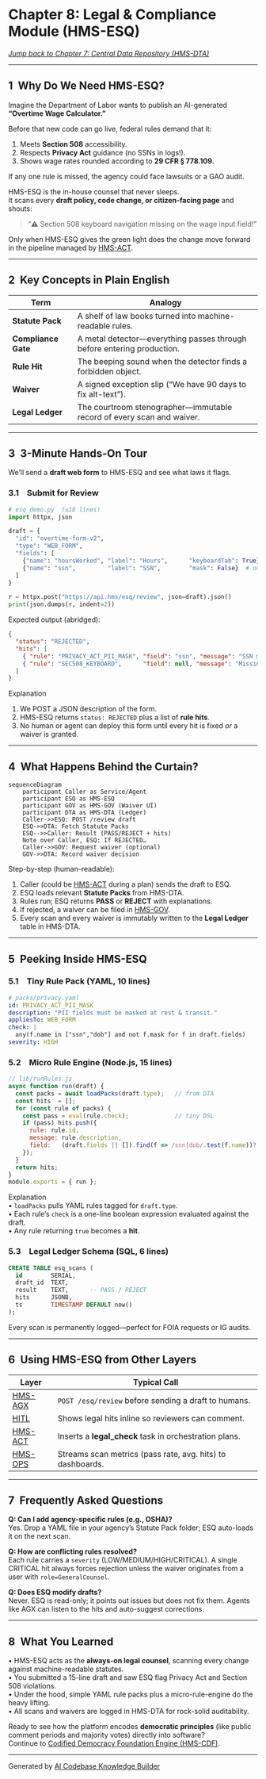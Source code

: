 # Chapter 8: Legal & Compliance Module (HMS-ESQ)

*[Jump back to Chapter 7: Central Data Repository (HMS-DTA)](07_central_data_repository__hms_dta__.md)*  

---

## 1 Why Do We Need HMS-ESQ?

Imagine the Department of Labor wants to publish an AI-generated **“Overtime Wage Calculator.”**

Before that new code can go live, federal rules demand that it:

1. Meets **Section 508** accessibility.  
2. Respects **Privacy Act** guidance (no SSNs in logs!).  
3. Shows wage rates rounded according to **29 CFR § 778.109**.

If any one rule is missed, the agency could face lawsuits or a GAO audit.

HMS-ESQ is the in-house counsel that never sleeps.  
It scans every **draft policy, code change, or citizen-facing page** and shouts:

> “⚠️  Section 508 keyboard navigation missing on the wage input field!”

Only when HMS-ESQ gives the green light does the change move forward in the pipeline managed by [HMS-ACT](06_agent_orchestration_engine__hms_act__.md).

---

## 2 Key Concepts in Plain English

| Term | Analogy |
|------|---------|
| **Statute Pack** | A shelf of law books turned into machine-readable rules. |
| **Compliance Gate** | A metal detector—everything passes through before entering production. |
| **Rule Hit** | The beeping sound when the detector finds a forbidden object. |
| **Waiver** | A signed exception slip (“We have 90 days to fix alt-text”). |
| **Legal Ledger** | The courtroom stenographer—immutable record of every scan and waiver. |

---

## 3 3-Minute Hands-On Tour

We’ll send a **draft web form** to HMS-ESQ and see what laws it flags.

### 3.1 Submit for Review

```python
# esq_demo.py  (≤18 lines)
import httpx, json

draft = {
  "id": "overtime-form-v2",
  "type": "WEB_FORM",
  "fields": [
    {"name": "hoursWorked", "label": "Hours",      "keyboardTab": True},
    {"name": "ssn",         "label": "SSN",        "mask": False}  # oops
  ]
}

r = httpx.post("https://api.hms/esq/review", json=draft).json()
print(json.dumps(r, indent=2))
```

Expected output (abridged):

```json
{
  "status": "REJECTED",
  "hits": [
    { "rule": "PRIVACY_ACT_PII_MASK", "field": "ssn", "message": "SSN must be masked." },
    { "rule": "SEC508_KEYBOARD",      "field": null, "message": "Missing skip-to-main link." }
  ]
}
```

Explanation  
1. We POST a JSON description of the form.  
2. HMS-ESQ returns `status: REJECTED` plus a list of **rule hits**.  
3. No human or agent can deploy this form until every hit is fixed *or* a waiver is granted.

---

## 4 What Happens Behind the Curtain?

```mermaid
sequenceDiagram
    participant Caller as Service/Agent
    participant ESQ as HMS-ESQ
    participant GOV as HMS-GOV (Waiver UI)
    participant DTA as HMS-DTA (Ledger)
    Caller->>ESQ: POST /review draft
    ESQ->>DTA: Fetch Statute Packs
    ESQ-->>Caller: Result (PASS/REJECT + hits)
    Note over Caller, ESQ: If REJECTED…
    Caller->>GOV: Request waiver (optional)
    GOV->>DTA: Record waiver decision
```

Step-by-step (human-readable):

1. Caller (could be [HMS-ACT](06_agent_orchestration_engine__hms_act__.md) during a plan) sends the draft to ESQ.  
2. ESQ loads relevant **Statute Packs** from HMS-DTA.  
3. Rules run; ESQ returns **PASS** or **REJECT** with explanations.  
4. If rejected, a waiver can be filed in [HMS-GOV](01_governance_layer___admin_portal__hms_gov__.md).  
5. Every scan and every waiver is immutably written to the **Legal Ledger** table in HMS-DTA.

---

## 5 Peeking Inside HMS-ESQ

### 5.1 Tiny Rule Pack (YAML, 10 lines)

```yaml
# packs/privacy.yaml
id: PRIVACY_ACT_PII_MASK
description: "PII fields must be masked at rest & transit."
appliesTo: WEB_FORM
check: |
  any(f.name in ["ssn","dob"] and not f.mask for f in draft.fields)
severity: HIGH
```

### 5.2 Micro Rule Engine (Node.js, 15 lines)

```js
// lib/runRules.js
async function run(draft) {
  const packs = await loadPacks(draft.type);   // from DTA
  const hits  = [];
  for (const rule of packs) {
    const pass = eval(rule.check);             // tiny DSL
    if (pass) hits.push({
      rule: rule.id,
      message: rule.description,
      field:   (draft.fields || []).find(f => /ssn|dob/.test(f.name))?.name
    });
  }
  return hits;
}
module.exports = { run };
```

Explanation  
• `loadPacks` pulls YAML rules tagged for `draft.type`.  
• Each rule’s `check` is a one-line boolean expression evaluated against the draft.  
• Any rule returning `true` becomes a **hit**.

### 5.3 Legal Ledger Schema (SQL, 6 lines)

```sql
CREATE TABLE esq_scans (
  id        SERIAL,
  draft_id  TEXT,
  result    TEXT,      -- PASS / REJECT
  hits      JSONB,
  ts        TIMESTAMP DEFAULT now()
);
```

Every scan is permanently logged—perfect for FOIA requests or IG audits.

---

## 6 Using HMS-ESQ from Other Layers

| Layer | Typical Call |
|-------|--------------|
| [HMS-AGX](02_ai_representative_agent__hms_agx__.md) | `POST /esq/review` before sending a draft to humans. |
| [HITL](03_human_in_the_loop__hitl__oversight_.md)   | Shows legal hits inline so reviewers can comment. |
| [HMS-ACT](06_agent_orchestration_engine__hms_act__.md) | Inserts a **legal_check** task in orchestration plans. |
| [HMS-OPS](12_operational_monitoring___logging__hms_ops__.md) | Streams scan metrics (pass rate, avg. hits) to dashboards. |

---

## 7 Frequently Asked Questions

**Q: Can I add agency-specific rules (e.g., OSHA)?**  
Yes. Drop a YAML file in your agency’s Statute Pack folder; ESQ auto-loads it on the next scan.

**Q: How are conflicting rules resolved?**  
Each rule carries a `severity` (LOW/MEDIUM/HIGH/CRITICAL). A single CRITICAL hit always forces rejection unless the waiver originates from a user with `role=GeneralCounsel`.

**Q: Does ESQ modify drafts?**  
Never. ESQ is read-only; it points out issues but does not fix them. Agents like AGX can listen to the hits and auto-suggest corrections.

---

## 8 What You Learned

• HMS-ESQ acts as the **always-on legal counsel**, scanning every change against machine-readable statutes.  
• You submitted a 15-line draft and saw ESQ flag Privacy Act and Section 508 violations.  
• Under the hood, simple YAML rule packs plus a micro-rule-engine do the heavy lifting.  
• All scans and waivers are logged in HMS-DTA for rock-solid auditability.

Ready to see how the platform encodes **democratic principles** (like public comment periods and majority votes) directly into software?  
Continue to [Codified Democracy Foundation Engine (HMS-CDF)](09_codified_democracy_foundation_engine__hms_cdf__.md).

---

Generated by [AI Codebase Knowledge Builder](https://github.com/The-Pocket/Tutorial-Codebase-Knowledge)